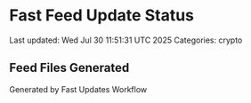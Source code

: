 # Fast Feed Update Status
Last updated: Wed Jul 30 11:51:31 UTC 2025
Categories: crypto

## Feed Files Generated

Generated by Fast Updates Workflow
